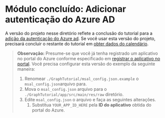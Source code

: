 # <a name="completed-module-add-azure-ad-authentication"></a>Módulo concluído: Adicionar autenticação do Azure AD

A versão do projeto nesse diretório reflete a conclusão do tutorial para a [adição da autenticação do Azure ad](https://docs.microsoft.com/graph/tutorials/android?tutorial-step=3). Se você usar esta versão do projeto, precisará concluir o restante do tutorial em [obter dados do calendário](https://docs.microsoft.com/graph/tutorials/android?tutorial-step=4).

> **Observação:** Presume-se que você já tenha registrado um aplicativo no portal do Azure conforme especificado em [registrar o aplicativo no portal](https://docs.microsoft.com/graph/tutorials/android?tutorial-step=2). Você precisa configurar esta versão do exemplo da seguinte maneira:
>
> 1. Renomear `./GraphTutorial/msal_config.json.example` o `msal_config.json`arquivo para.
> 1. Mova o `msal_config.json` arquivo para o `./GraphTutorial/app/src/main/res/raw` diretório.
> 1. Edite `msal_config.json` o arquivo e faça as seguintes alterações.
>     1. Substitua `YOUR_APP_ID_HERE` pela **ID do aplicativo** obtida do portal do Azure.
